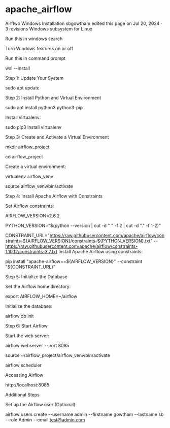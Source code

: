 # apache_airflow
Airflwo Windows Installation
sbgowtham edited this page on Jul 20, 2024 · 3 revisions
Windows subsystem for Linux

Run this in windows search

Turn Windows features on or off

Run this in command prompt

wsl --install

Step 1: Update Your System

sudo apt update

Step 2: Install Python and Virtual Environment

sudo apt install python3 python3-pip

Install virtualenv:

sudo pip3 install virtualenv

Step 3: Create and Activate a Virtual Environment

mkdir airflow_project

cd airflow_project

Create a virtual environment:

virtualenv airflow_venv

source airflow_venv/bin/activate

Step 4: Install Apache Airflow with Constraints

Set Airflow constraints:

AIRFLOW_VERSION=2.6.2

PYTHON_VERSION="$(python --version | cut -d " " -f 2 | cut -d "." -f 1-2)"

CONSTRAINT_URL="https://raw.githubusercontent.com/apache/airflow/constraints-${AIRFLOW_VERSION}/constraints-${PYTHON_VERSION}.txt"
--https://raw.githubusercontent.com/apache/airflow/constraints-1.10.12/constraints-3.7.txt
Install Apache Airflow using constraints:

pip install "apache-airflow==${AIRFLOW_VERSION}" --constraint "${CONSTRAINT_URL}"

Step 5: Initialize the Database

Set the Airflow home directory:

export AIRFLOW_HOME=~/airflow

Initialize the database:

airflow db init

Step 6: Start Airflow

Start the web server:

airflow webserver --port 8085

source ~/airflow_project/airflow_venv/bin/activate

airflow scheduler

Accessing Airflow

http://localhost:8085

Additional Steps

Set up the Airflow user (Optional):

airflow users create
--username admin
--firstname gowtham
--lastname sb
--role Admin
--email test@admin.com
